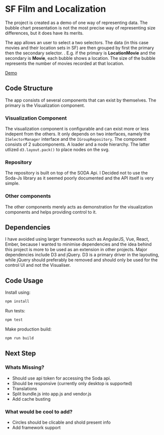 

# SF Film and Localization 
The project is created as a demo of one way of representing data. 
The bubble chart presentation is not the most precise way of representing size differences, but it does have its merits. 

The app allows an user to select a two selectors. The data (in this case movies and their location sets in SF) are then grouped by first the primary then the secondary selector. . 
E.g. if the primary is **LocationMovie** and the secondary is **Movie**, each bubble shows a location. The size of the bubble represents the number of movies recorded at that location.

[Demo](https://rasmusprentow.github.io/sf-film-visualization/)

## Code Structure 
The app consists of several components that can exist by themselves. The primary is the Visualization component. 

### Visualization Component 
The visualization component is configurable and can exist more or less indepent from the others. It only depends on two interfaces, namely the `ISelectorManager` interface and the `IGroupRepository`. 
The component consists of 2 subcomponents. A loader and a node hierarchy. 
The latter utlized `d3.layout.pack()` to place nodes on the svg. 

### Repository
The repository is built on top of the SODA Api. I Decided not to use the Soda-Js library as it seemed poorly documented and the API itself is very simple. 


### Other components 
The other components merely acts as demonstration for the visualization components and helps providing control to it. 


## Dependencies 
I have avoided using larger frameworks such as AngularJS, Vue, React, Ember, because I wanted to minimise dependencies and the idea behind this project is more to be used as an extension in other projects. 
Major dependencies include D3 and jQuery. D3 is a primary driver in the layouting, while jQuery should preferably be removed and should only be used for the control UI and not the Visualiser. 

## Code Usage 

Install using:
```bash
npm install
```

Run tests:
```bash
npm test 
```

Make production build:
```bash
npm run build
```

## Next Step

### Whats Missing?
 - Should use api token for accessing the Soda api.
 - Should be responsive (currently only desktop is supported)
 - Translations
 - Split bundle.js into app.js and vendor.js 
 - Add cache busting

### What would be cool to add?
 - Circles should be clicable and shold present info
 - Add framework support 


